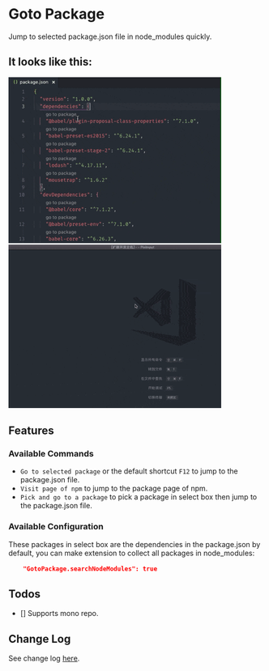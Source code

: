 # Goto Package

Jump to selected package.json file in node_modules quickly.

## It looks like this:

![ScreenshotJump](images/jump.gif)
![ScreenshotPick](images/pick.gif)

## Features

### Available Commands

- `Go to selected package` or the default shortcut `F12` to jump to the package.json file.
- `Visit page of npm` to jump to the package page of npm.
- `Pick and go to a package` to pick a package in select box then jump to the package.json file.

### Available Configuration

These packages in select box are the dependencies in the package.json by default, you can make extension to collect all packages in node_modules:

``` json
    "GotoPackage.searchNodeModules": true
```

## Todos

- [] Supports mono repo.

## Change Log

See change log [here](https://github.com/liajoy/vscode-goto-package/blob/master/README.md).
